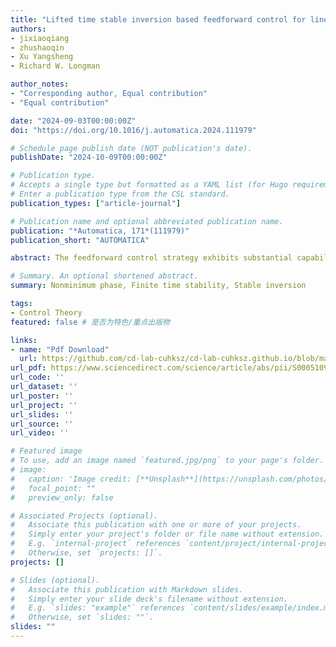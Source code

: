 ```yaml
---
title: "Lifted time stable inversion based feedforward control for linear non-minimum phase systems"
authors:
- jixiaoqiang
- zhushaoqin
- Xu Yangsheng
- Richard W. Longman

author_notes:
- "Corresponding author, Equal contribution"
- "Equal contribution"

date: "2024-09-03T00:00:00Z"
doi: "https://doi.org/10.1016/j.automatica.2024.111979"

# Schedule page publish date (NOT publication's date).
publishDate: "2024-10-09T00:00:00Z"

# Publication type.
# Accepts a single type but formatted as a YAML list (for Hugo requirements).
# Enter a publication type from the CSL standard.
publication_types: ["article-journal"]

# Publication name and optional abbreviated publication name.
publication: "*Automatica, 171*(111979)"
publication_short: "AUTOMATICA"

abstract: The feedforward control strategy exhibits substantial capability and high-precision control for output tracking tasks. However, the feedforward control action obtained through solving the inverse problem is unstable for non-minimum phase systems. In this paper, a novel stable inversion method is presented, termed lifted time stable inversion. Compared to the existing method, the proposed method does not necessitate infinite window to accomplish the tracking tasks. A comprehensive analysis of the developed method is provided, focusing on analysis of finite time stability and input–output finite time stability, aspects that have garnered limited attention in the literature on feedforward control. Furthermore, the relationship with existing stable inversion method is illustrated by constructing a linear transformation of the initial conditions for both inversions. Simulation results substantiate the validity of the finite time bounds and demonstrate the superior tracking advantage of the proposed method relative to the existing method. The performance of the proposed method is further displayed experimentally on a piezoelectric ceramic positioning platform.

# Summary. An optional shortened abstract.
summary: Nonminimum phase, Finite time stability, Stable inversion

tags:
- Control Theory
featured: false # 是否为特色/重点出版物

links:
- name: "Pdf Download"
  url: https://github.com/cd-lab-cuhksz/cd-lab-cuhksz.github.io/blob/main/static/files/publication/Lifted_time_stable_inversion_based_feedforward_control_for_linear_non-minimum_phase_systems.pdf
url_pdf: https://www.sciencedirect.com/science/article/abs/pii/S0005109824004734
url_code: ''
url_dataset: ''
url_poster: ''
url_project: ''
url_slides: ''
url_source: ''
url_video: ''

# Featured image
# To use, add an image named `featured.jpg/png` to your page's folder. 
# image:
#   caption: 'Image credit: [**Unsplash**](https://unsplash.com/photos/jdD8gXaTZsc)'
#   focal_point: ""
#   preview_only: false

# Associated Projects (optional).
#   Associate this publication with one or more of your projects.
#   Simply enter your project's folder or file name without extension.
#   E.g. `internal-project` references `content/project/internal-project/index.md`.
#   Otherwise, set `projects: []`.
projects: []

# Slides (optional).
#   Associate this publication with Markdown slides.
#   Simply enter your slide deck's filename without extension.
#   E.g. `slides: "example"` references `content/slides/example/index.md`.
#   Otherwise, set `slides: ""`.
slides: ""
---
```


<!-- {{% callout note %}}
Click the *Cite* button above to demo the feature to enable visitors to import publication metadata into their reference management software.
{{% /callout %}}

{{% callout note %}}
Create your slides in Markdown - click the *Slides* button to check out the example.
{{% /callout %}} -->

<!-- Add the publication's **full text** or **supplementary notes** here. You can use rich formatting such as including [code, math, and images](https://docs.hugoblox.com/content/writing-markdown-latex/). -->
